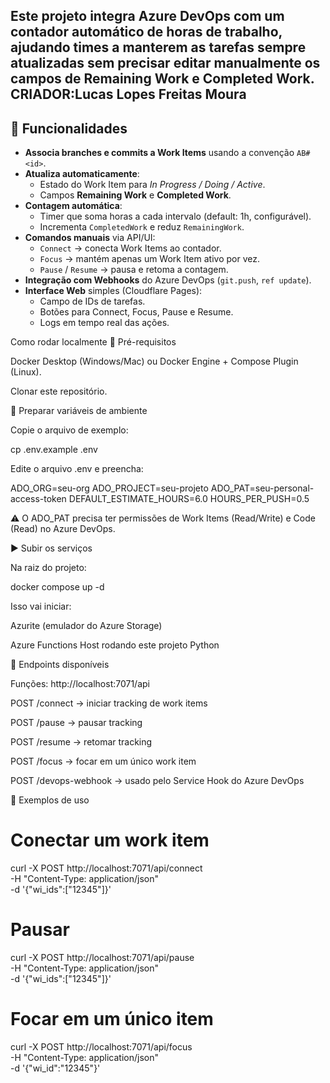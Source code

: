 Este projeto integra **Azure DevOps** com um contador automático de horas de trabalho, ajudando times a manterem as tarefas sempre atualizadas sem precisar editar manualmente os campos de **Remaining Work** e **Completed Work**.
CRIADOR:Lucas Lopes Freitas Moura
---

## 🚀 Funcionalidades

- **Associa branches e commits a Work Items** usando a convenção `AB#<id>`.
- **Atualiza automaticamente**:
  - Estado do Work Item para *In Progress / Doing / Active*.
  - Campos **Remaining Work** e **Completed Work**.
- **Contagem automática**:
  - Timer que soma horas a cada intervalo (default: 1h, configurável).
  - Incrementa `CompletedWork` e reduz `RemainingWork`.
- **Comandos manuais** via API/UI:
  - `Connect` → conecta Work Items ao contador.
  - `Focus` → mantém apenas um Work Item ativo por vez.
  - `Pause` / `Resume` → pausa e retoma a contagem.
- **Integração com Webhooks** do Azure DevOps (`git.push`, `ref update`).
- **Interface Web** simples (Cloudflare Pages):
  - Campo de IDs de tarefas.
  - Botões para Connect, Focus, Pause e Resume.
  - Logs em tempo real das ações.
 
Como rodar localmente
🔧 Pré-requisitos

Docker Desktop
 (Windows/Mac) ou Docker Engine + Compose Plugin (Linux).

Clonar este repositório.

📂 Preparar variáveis de ambiente

Copie o arquivo de exemplo:

cp .env.example .env


Edite o arquivo .env e preencha:

ADO_ORG=seu-org
ADO_PROJECT=seu-projeto
ADO_PAT=seu-personal-access-token
DEFAULT_ESTIMATE_HOURS=6.0
HOURS_PER_PUSH=0.5


⚠️ O ADO_PAT precisa ter permissões de Work Items (Read/Write) e Code (Read) no Azure DevOps.

▶️ Subir os serviços

Na raiz do projeto:

docker compose up -d


Isso vai iniciar:

Azurite (emulador do Azure Storage)

Azure Functions Host rodando este projeto Python

🔗 Endpoints disponíveis

Funções: http://localhost:7071/api

POST /connect → iniciar tracking de work items

POST /pause → pausar tracking

POST /resume → retomar tracking

POST /focus → focar em um único work item

POST /devops-webhook → usado pelo Service Hook do Azure DevOps

🧪 Exemplos de uso
# Conectar um work item
curl -X POST http://localhost:7071/api/connect \
  -H "Content-Type: application/json" \
  -d '{"wi_ids":["12345"]}'

# Pausar
curl -X POST http://localhost:7071/api/pause \
  -H "Content-Type: application/json" \
  -d '{"wi_ids":["12345"]}'

# Focar em um único item
curl -X POST http://localhost:7071/api/focus \
  -H "Content-Type: application/json" \
  -d '{"wi_id":"12345"}'

